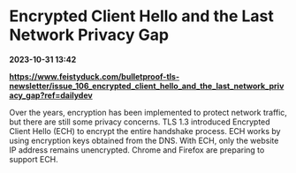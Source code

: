 # Encrypted Client Hello and the Last Network Privacy Gap

**2023-10-31 13:42**

**https://www.feistyduck.com/bulletproof-tls-newsletter/issue_106_encrypted_client_hello_and_the_last_network_privacy_gap?ref=dailydev**

Over the years, encryption has been implemented to protect network traffic, but there are still some privacy concerns. TLS 1.3 introduced Encrypted Client Hello (ECH) to encrypt the entire handshake process. ECH works by using encryption keys obtained from the DNS. With ECH, only the website IP address remains unencrypted. Chrome and Firefox are preparing to support ECH.